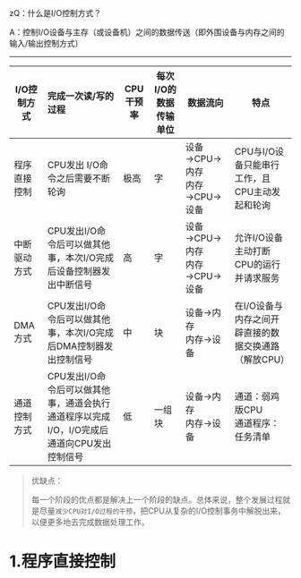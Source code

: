 zQ：什么是I/O控制方式？

A：控制I/O设备与主存（或设备机）之间的数据传送（即外围设备与内存之间的输入/输出控制方式）

---

| I/O控制方式  | 完成一次读/写的过程                                          | CPU干预率 | 每次I/O的数据传输单位 | 数据流向                        | 特点                                                 |
| ------------ | :----------------------------------------------------------- | --------- | --------------------- | ------------------------------- | ---------------------------------------------------- |
| 程序直接控制 | CPU发出 I/O命令之后需要不断轮询                              | 极高      | 字                    | 设备→CPU→内存<br/>内存→CPU→设备 | CPU与I/O设备只能串行工作，且CPU主动发起和轮询        |
| 中断驱动方式 | CPU发出I/O命令后可以做其他事，本次I/O完成后设备控制器发出中断信号 | 高        | 字                    | 设备→CPU→内存<br/>内存→CPU→设备 | 允许I/O设备主动打断CPU的运行并请求服务               |
| DMA方式      | CPU发出I/O命令后可以做其他事，本次I/O完成后DMA控制器发出控制信号 | 中        | 块                    | 设备→内存<br/>内存→设备         | 在I/O设备与内存之间开辟直接的数据交换通路（解放CPU） |
| 通道控制方式 | CPU发出I/O命令后可以做其他事，通道会执行通道程序以完成I/O，I/O完成后通道向CPU发出控制信号 | 低        | 一组块                | 设备→内存<br/>内存→设备         | 通道：弱鸡版CPU<br/>通道程序：任务清单               |

> 优缺点：
>
> 每一个阶段的优点都是解决上一个阶段的缺点。总体来说，整个发展过程就是尽量`减少CPU对I/O过程的干预`，把CPU从复杂的I/O控制事务中解脱出来，以便更多地去完成数据处理工作。

# 1.程序直接控制

